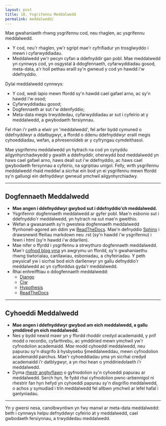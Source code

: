 ```yaml
---
layout: post
title: 18. Ysgrifennu Meddalwedd
permalink: meddalwedd/
---
```


Mae gwahaniaeth rhwng ysgrifennu cod, neu rhaglen, ac ysgrifennu meddalwedd.

  + Y cod, neu'r rhaglen, yw'r sgript mae'r cyfrifiadur yn trosglwyddo i mewn i
  cyfarwyddiadau.
  + Meddalwedd yw'r pecyn cyfan a ddefnyddir gan pobl. Mae meddalwedd yn cynnwys
  cod, yn osgystal â ddogfennaeth, cyfarwyddiadau gosod, meta-data, a'r holl
  pethau eraill sy'n gwneud y cod yn hawdd i'w ddefnyddio.

Dylai meddalwedd cynnwys:

  + Y cod, wedi lapio mewn ffordd sy'n hawdd cael gafael arno, ac sy'n hawdd i'w
  osod;
  + Cyfarwyddiadau gosod;
  + Dogfennaeth ar sut i'w ddenfyddio;
  + Meta-data megis trwyddedau, cyfarwyddiadau ar sut i cyfeirio at y
  meddalwedd, a gwybodaeth fersiynnau.

Fel rhan i'r peth a elwir yn 'meddalwedd', fel arfer bydd cymuned o ddefnyddwyr
a ddatbygwyr, a ffordd o ddenu ddefnyddwyr eraill megis cyhoeddiadau, wefan, a
phresenoldeb ar y cyfryngau cymdeithasol.

Mae ysgrifennu meddalwedd yn hytrach na cod yn cynyddu ailgynhyrchadwyedd y
gwaith a ddefnyddir, oherwydd bod meddalwedd yn haws cael gafael arno, haws
deall sut i'w ddefnyddio, ac haws cael gwybodaeth fersynnau a cyfeirio, na
sgriptiau unigol.
Felly, wrth ysgrifennu meddalwedd rhaid meddwl a sicrhai ein bod yn ei
ysgrifennu mewn ffordd sy'n galluogi ein defnyddwyr gwneud ymchwil
ailgynhyrchiadwy.

---

## Dogfennaeth Meddalwedd

 + **Mae angen i ddefnyddwyr gwybod sut i ddefnyddio'ch meddalwedd.**
 + Ysgrifennir dogfennaeth meddalwedd ar gyfer pobl. Mae'n esbonio sut i
 ddefnyddio'r meddalwedd, yn hytrach na sut mae'n gweithio.
 + Wefan a gwasanaeth sy'n gwesteia dogfennaeth meddalwedd ffynhonell-agored am
 ddim yw [ReadTheDocs](https://readthedocs.org/). Mae'n defnyddio
 [Sphinx](http://www.sphinx-doc.org/en/master/) i drawsnewid ffeiliau markdown
 neu .rst (sy'n hawdd i'w ysgrifennu) i fewn i html (sy'n hawdd i'w ddarllen).
 + Mae nifer o ffyrdd i ysgrifennu a strwythuro dogfennaeth meddalwedd. Mae'r
 [cofnod blog yma](https://www.divio.com/blog/documentation/) yn awgrymu un
 ffordd, sy'n gwahaniaethu rhwng tiwtorialau, canllawiau, esboniadau, a
 chyfeiriadau. Y peth pwysicaf yw i sicrhai bod eich darllenwyr yn gallu
 defnyddio'r meddalwedd ac yn cyfforddus gyda'r meddalwedd.
 + Rhai enhreifftiau o ddogfennaeth meddalwedd:
   + [Django](https://docs.djangoproject.com/en/)
   + [Ciw](http://ciw.readthedocs.io/cy/latest/)
   + [Hypothesis](https://hypothesis.readthedocs.io/en/latest/)
   + [ReadTheDocs](https://docs.readthedocs.io/en/latest/getting_started.html)


---

## Cyhoeddi Meddalwedd

 + **Mae angen i ddefnyddwyr gwybod am eich meddalwedd, a gallu ymddired yn eich
 meddalwedd.**
 + Nes y bydd newid mawr yn y ffordd rhoddir credyd academaidd, y prif modd o
 recordio, cyfarthrebu, ac ymddiried mewn ymchwil yw'r cyfnodolion academaidd.
 *Mae* modd cyhoeddi meddalwedd, neu papurau sy'n disgrifo â hysbysebu
 §meddalweddau, mewn cyfnodolion academaidd parchus. Mae'r cyhoeddiadau yma yn
 sicrhai credyd academaidd i'r datblygwyr, a yn rhoi hean o ymddiriedolaeth i'r
 meddalwedd.
 + Dyma [rhestr anghyflawn](https://software.ac.uk/resources/guides/which-journals-should-i-publish-my-software)
 o gyfnodolion sy'n cyhoeddi papurau ar meddalwedd. Serch hyn, fe fydd rhai
 cyfnodolion pwnc-arbennigol ni rhestrir fan hyn hefyd yn cyhoeddi papurau sy'n
 disgrifio meddalwedd, o achos y symudiad i trîn meddalwedd fel allbwn ymchwil ar lefel hafal i ganlyniadau.

---

Yn y gwersi nesa, canolbwyntiwn yn fwy manwl ar meta-data meddalwedd: beth i
cynnwys helpu defnyddwyr cyfeirio at y meddalwedd, cael gwbodaeth fersiynnau, a
trwyddedau meddalwedd.